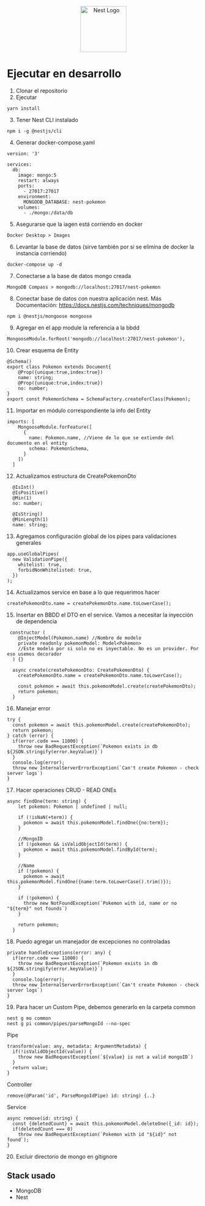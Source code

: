 <p align="center">
  <a href="http://nestjs.com/" target="blank"><img src="https://nestjs.com/img/logo-small.svg" width="120" alt="Nest Logo" /></a>
</p>

# Ejecutar en desarrollo

1. Clonar el repositorio
2. Ejecutar
```
yarn install
```
3. Tener Nest CLI instalado
```
npm i -g @nestjs/cli
```
4. Generar docker-compose.yaml
```
version: '3'

services:
  db:
    image: mongo:5
    restart: always
    ports:
      - 27017:27017
    environment:
      MONGODB_DATABASE: nest-pokemon
    volumes:
      - ./mongo:/data/db
```
5. Asegurarse que la iagen está corriendo en docker
```
Docker Desktop > Images
```
6. Levantar la base de datos (sirve también por si se elimina de docker la instancia corriendo)
```
docker-compose up -d
```
7. Conectarse a la base de datos mongo creada
```
MongoDB Compass > mongodb://localhost:27017/nest-pokemon
```
8. Conectar base de datos con nuestra aplicación nest. Más Documentación: https://docs.nestjs.com/techniques/mongodb
```
npm i @nestjs/mongoose mongoose
```
9. Agregar en el app module la referencia a la bbdd
```
MongooseModule.forRoot('mongodb://localhost:27017/nest-pokemon'),
```

10. Crear esquema de Entity
```
@Schema()
export class Pokemon extends Document{
    @Prop({unique:true,index:true})
    name: string;
    @Prop({unique:true,index:true})
    no: number;
}
export const PokemonSchema = SchemaFactory.createForClass(Pokemon);
```
11. Importar en módulo correspondiente la info del Entity
```
imports: [
    MongooseModule.forFeature([
      {
        name: Pokemon.name, //Viene de lo que se extiende del documento en el entity
        schema: PokemonSchema,
      }
    ])
  ]
```
12. Actualizamos estructura de CreatePokemonDto
```
  @IsInt()
  @IsPositive()
  @Min(1)
  no: number;

  @IsString()
  @MinLength(1)
  name: string;
```
13. Agregamos configuración global de los pipes para validaciones generales
```
app.useGlobalPipes(
  new ValidationPipe({
    whitelist: true,
    forbidNonWhitelisted: true,
  })
);
```
14. Actualizamos service en base a lo que requerimos hacer
```
createPokemonDto.name = createPokemonDto.name.toLowerCase();
```
15. Insertar en BBDD el DTO en el service. Vamos a necesitar la inyección de dependencia
```
 constructor (
    @InjectModel(Pokemon.name) //Nombre de modelo
    private readonly pokemonModel: Model<Pokemon> 
    //Este modelo por si solo no es inyectable. No es un provider. Por eso usemos decorador
  ) {}

  async create(createPokemonDto: CreatePokemonDto) {
    createPokemonDto.name = createPokemonDto.name.toLowerCase();

    const pokemon = await this.pokemonModel.create(createPokemonDto);
    return pokemon;
  }
```
16. Manejar error
```
try {
  const pokemon = await this.pokemonModel.create(createPokemonDto);
  return pokemon;
} catch (error) {
  if(error.code === 11000) {
    throw new BadRequestException(`Pokemon exists in db ${JSON.stringify(error.keyValue)}`)
  }
  console.log(error);
  throw new InternalServerErrorException(`Can't create Pokemon - check server logs`)
}
```
17. Hacer operaciones CRUD - READ ONEs
```
async findOne(term: string) {
    let pokemon: Pokemon | undefined | null;

    if (!isNaN(+term)) {
      pokemon = await this.pokemonModel.findOne({no:term});
    }

    //MongoID
    if (!pokemon && isValidObjectId(term)) {
      pokemon = await this.pokemonModel.findById(term);
    }

    //Name
    if (!pokemon) {
      pokemon = await this.pokemonModel.findOne({name:term.toLowerCase().trim()}); 
    }

    if (!pokemon) {
      throw new NotFoundException(`Pokemon with id, name or no "${term}" not founds`)
    }

    return pokemon;
  }
```
18. Puedo agregar un manejador de excepciones no controladas
```
private handleExceptions(error: any) {
  if(error.code === 11000) {
    throw new BadRequestException(`Pokemon exists in db ${JSON.stringify(error.keyValue)}`)
  }
  console.log(error);
  throw new InternalServerErrorException(`Can't create Pokemon - check server logs`)
}
```
19. Para hacer un Custom Pipe, debemos generarlo en la carpeta common
```
nest g mo common
nest g pi common/pipes/parseMongoId --no-spec
```
Pipe
```
transform(value: any, metadata: ArgumentMetadata) {
  if(!isValidObjectId(value)) {
    throw new BadRequestException(`${value} is not a valid mongoID`)
  }
  return value;
}
```
Controller
```
remove(@Param('id', ParseMongoIdPipe) id: string) {..}
```
Service
```
async remove(id: string) {
  const {deletedCount} = await this.pokemonModel.deleteOne({_id: id});
  if(deletedCount === 0) 
    throw new BadRequestException(`Pokemon with id "${id}" not found`);
}
```
20. Excluir directorio de mongo en gitignore


## Stack usado
* MongoDB
* Nest